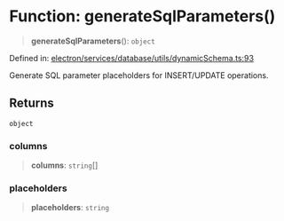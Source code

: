 # Function: generateSqlParameters()

> **generateSqlParameters**(): `object`

Defined in: [electron/services/database/utils/dynamicSchema.ts:93](https://github.com/Nick2bad4u/Uptime-Watcher/blob/2a45eeb1723f8f7089001af2c92aa07d82dfe7e4/electron/services/database/utils/dynamicSchema.ts#L93)

Generate SQL parameter placeholders for INSERT/UPDATE operations.

## Returns

`object`

### columns

> **columns**: `string`[]

### placeholders

> **placeholders**: `string`
